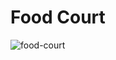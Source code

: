# Food Court

![food-court](https://github.com/user-attachments/assets/35cbdd46-0877-470b-816d-50a36f6df87a)
